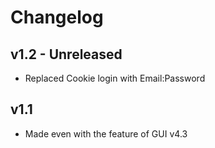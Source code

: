 # Changelog

## v1.2 - Unreleased
- Replaced Cookie login with Email:Password


## v1.1
- Made even with the feature of GUI v4.3
